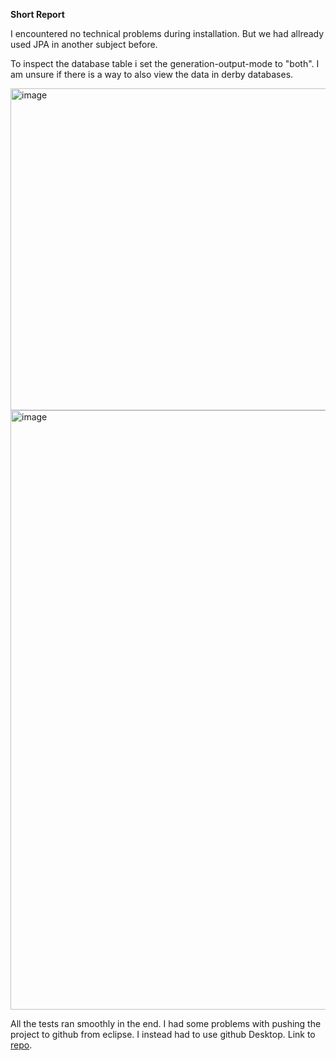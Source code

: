 **Short Report**

I encountered no technical problems during installation. But we had allready used JPA in another subject before.

To inspect the database table i set the generation-output-mode to "both". I am unsure if there is a way to also view the data in derby databases.


<img width="515" alt="image" src="https://user-images.githubusercontent.com/54100417/188660742-31db4aaa-ca25-4995-9997-699d0be395ef.png">


<img width="959" alt="image" src="https://user-images.githubusercontent.com/54100417/188660503-5cfb5c75-eb3e-405c-8522-6b83a54b95fc.png">


All the tests ran smoothly in the end. I had some problems with pushing the project to github from eclipse. I instead had to use github Desktop.
Link to [repo](https://github.com/OysteinKvilhaugsvik/Dat250Assignment2/tree/main/Dat250Assignment2/eclipselink/experiment-2/src/main/java/no/hvl/dat250/jpa/assignment2).
